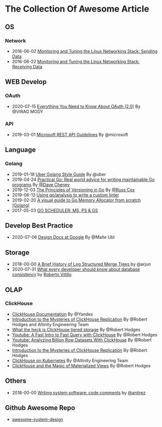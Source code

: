 # The Collection Of Awesome Article 

## OS
### Network

* 2016-06-02 [Monitoring and Tuning the Linux Networking Stack: Sending Data](https://blog.packagecloud.io/eng/2017/02/06/monitoring-tuning-linux-networking-stack-sending-data/)
* 2016-06-22 [Monitoring and Tuning the Linux Networking Stack: Receiving Data](https://blog.packagecloud.io/eng/2016/06/22/monitoring-tuning-linux-networking-stack-receiving-data/)

## WEB Develop

### OAuth

* 2020-07-15 [Everything You Need to Know About OAuth (2.0)](https://gravitational.com/blog/everything-you-need-to-know-about-oauth/) By @VIRAG MODY

### API

* 2019-03-01 [Microsoft REST API Guidelines](https://github.com/microsoft/api-guidelines) By @microsoft

## Language

### Golang

* 2019-01-18 [Uber Golang Style Guide](https://github.com/uber-go/guide) By @uber
* 2019-04-24 [Practical Go: Real world advice for writing maintainable Go programs](https://dave.cheney.net/practical-go/presentations/qcon-china.html) By [@Dave Cheney](https://dave.cheney.net/)
* 2019-12-03 [The Principles of Versioning in Go](https://research.swtch.com/vgo-principles) By [@Russ Cox](https://research.swtch.com/)
* 2019-06-13 [Using go/analysis to write a custom linter](https://arslan.io/2019/06/13/using-go-analysis-to-write-a-custom-linter/)
* 2019-02-20 [A visual guide to Go Memory Allocator from scratch (Golang)](https://blog.learngoprogramming.com/a-visual-guide-to-golang-memory-allocator-from-ground-up-e132258453ed)
* 2017-05-03 [GO SCHEDULER: MS, PS & GS](https://povilasv.me/go-scheduler/)

## Develop Best Practice

* 2020-07-06 [Design Docs at Google](https://www.industrialempathy.com/posts/design-docs-at-google/) By @Malte Ubl

## Storage

* 2018-00-00 [A Brief History of Log Structured Merge Trees](https://ristret.com/s/gnd4yr/brief_history_log_structured_merge_trees) by @arjun
* 2020-07-31 [What every developer should know about database consistency](https://robertovitillo.com/what-every-developer-should-know-about-database-consistency/) by [Roberto Vitillo](https://robertovitillo.com/about/)

## OLAP

### ClickHouse

* [ClickHouse Documentation](https://clickhouse.tech/docs/en/) By @Yandex
* [Introduction to the Mysteries of ClickHouse Replication](https://www.slideshare.net/Altinity/introduction-to-the-mysteries-of-clickhouse-replication-by-robert-hodges-and-altinity-engineering-team) By @Robert Hodges and Altinity Engineering Team
* [What the heck is ClickHouse tiered storage](https://www.slideshare.net/Altinity/tiered-storage-intro-by-robert-hodges-altinity-ceo-228438948) By @Robert Hodges
* [Youtube: A Fast Intro to Fast Query with ClickHouse](https://www.youtube.com/watch?v=_vSw3WO2mMY) By @Robert Hodges
* [Youtube: Analyzing Billion Row Datasets With ClickHouse](https://www.youtube.com/watch?v=uNJX1A2pi64) By @Robert Hodges
* [Introduction to the Mysteries of ClickHouse Replication](https://www.youtube.com/watch?v=4DlQ6sVKQaA) By @Robert Hodges
* [ClickHouse on Kubernetes](https://www.youtube.com/watch?v=H2iGgO9nG6I) By @Altinity Engineering Team
* [ClickHouse and the Magic of Materialized Views](https://www.youtube.com/watch?v=j15dvPGzhyE) By @Robert Hodges

## Others

* 2018-00-00 [Writing system software: code comments](http://antirez.com/news/124) by [@antirez](http://antirez.com/)

## Github Awesome Repo

* [awesome-system-design](https://github.com/madd86/awesome-system-design)
